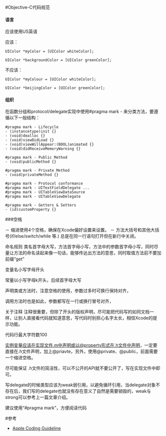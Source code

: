

#Objective-C代码规范


#### 语言

应该使用US英语

应该：

```
UIColor *myColor = [UIColor whiteColor];

UIColor *backgroundColor = [UIColor greenColor];
```


不应该：

```
UIColor *myColour = [UIColor whiteColor]; 

UIColor *beijingColor = [UIColor greenColor];
```
#### 组织

在函数分组和protocol/delegate实现中使用#pragma mark - 来分类方法，要遵循以下一般结构：

```
#pragma mark - Lifecycle  
- (instancetype)init {}  
- (void)dealloc {}  
- (void)viewDidLoad {}  
- (void)viewWillAppear:(BOOL)animated {}  
- (void)didReceiveMemoryWarning {} 

#pragma mark - Public Method 
- (void)publicMethod {}  

#pragma mark - Private Method
- (void)privateMethod {}  

#pragma mark - Protocol conformance  
#pragma mark - UITextFieldDelegate ... 
#pragma mark - UITableViewDataSource  
#pragma mark - UITableViewDelegate  

#pragma mark - Getters & Setters  
- (id)customProperty {} 
```

###空格

－ 缩进使用4个空格，确保在Xcode偏好设置来设置。
－ 方法大括号和其他大括号(if/else/switch/while 等.) 总是在同一行语句打开但在新行中关闭。


命名规则 
类名首字母大写，方法首字母小写，方法中的参数首字母小写，同时尽量让方法的命名读起来像一句话，能够传达出方法的意思，同时取值方法前不要加前缀“get”

变量名小写字母开头

常量以小写字母k开头，后续首字母大写

声明类或方法时，注意空格的使用，参数过多时可换行保持对齐，

调用方法时也是如此，参数都写在一行或换行冒号对齐，

关于注释
注释很重要，但除了开头的版权声明，尽可能把代码写的如同文档一样，让别人直接看代码就知道意思，写代码时别担心名字太长，相信Xcode的提示功能。

代码行最大字符数100

实例变量应该在实现文件.m中声明或以@property形式在.h文件中声明，一定要直接在.h文件声明，加上@priavte，另外，使用@private、@public，前面需要一个缩进空格。

尽可能保证 .h文件的简洁性，可以不公开的API就不要公开了，写在实现文件中即可。

写delegate的时候类型应该为weak弱引用，以避免循环引用，当delegate对象不存在后，我们写的delegate也就没有存在意义了自然是需要销毁的，weak与strong可以参考上一篇文章介绍。

建议使用“#pragma mark”，方便阅读代码



#参考
- [Apple Coding Guideline](https://developer.apple.com/library/mac/documentation/Cocoa/Conceptual/CodingGuidelines/Articles/NamingBasics.html#//apple_ref/doc/uid/20001281-1002931-BBCFHEAB)
